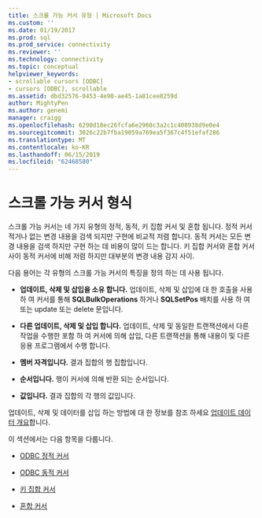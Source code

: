 ```yaml
---
title: 스크롤 가능 커서 유형 | Microsoft Docs
ms.custom: ''
ms.date: 01/19/2017
ms.prod: sql
ms.prod_service: connectivity
ms.reviewer: ''
ms.technology: connectivity
ms.topic: conceptual
helpviewer_keywords:
- scrollable cursors [ODBC]
- cursors [ODBC], scrollable
ms.assetid: dbd32576-0453-4e90-ae45-1a81cee8259d
author: MightyPen
ms.author: genemi
manager: craigg
ms.openlocfilehash: 6290d18ec26fcfa6e2960c3a2c1c408938d9e0e4
ms.sourcegitcommit: 3026c22b7fba19059a769ea5f367c4f51efaf286
ms.translationtype: MT
ms.contentlocale: ko-KR
ms.lasthandoff: 06/15/2019
ms.locfileid: "62468580"
---
```

# <a name="scrollable-cursor-types"></a>스크롤 가능 커서 형식
스크롤 가능 커서는 네 가지 유형의 정적, 동적, 키 집합 커서 및 혼합 됩니다. 정적 커서 적거나 없는 변경 내용을 검색 되지만 구현에 비교적 저렴 합니다. 동적 커서는 모든 변경 내용을 검색 하지만 구현 하는 데 비용이 많이 드는 합니다. 키 집합 커서와 혼합 커서 사이 동적 커서에 비해 저렴 하지만 대부분의 변경 내용 감지 사이.  
  
 다음 용어는 각 유형의 스크롤 가능 커서의 특징을 정의 하는 데 사용 됩니다.  
  
-   **업데이트, 삭제 및 삽입을 소유 합니다.** 업데이트, 삭제 및 삽입에 대 한 호출을 사용 하 여 커서를 통해 **SQLBulkOperations** 하거나 **SQLSetPos** 배치를 사용 하 여 또는 update 또는 delete 문입니다.  
  
-   **다른 업데이트, 삭제 및 삽입 합니다.** 업데이트, 삭제 및 동일한 트랜잭션에서 다른 작업을 수행한 포함 하 여 커서에 의해 삽입, 다른 트랜잭션을 통해 내용이 및 다른 응용 프로그램에서 수행 합니다.  
  
-   **멤버 자격입니다.** 결과 집합의 행 집합입니다.  
  
-   **순서입니다.** 행이 커서에 의해 반환 되는 순서입니다.  
  
-   **값입니다.** 결과 집합의 각 행의 값입니다.  
  
 업데이트, 삭제 및 데이터를 삽입 하는 방법에 대 한 정보를 참조 하세요 [업데이트 데이터 개요](../../../odbc/reference/develop-app/updating-data-overview.md)합니다.  
  
 이 섹션에서는 다음 항목을 다룹니다.  
  
-   [ODBC 정적 커서](../../../odbc/reference/develop-app/odbc-static-cursors.md)  
  
-   [ODBC 동적 커서](../../../odbc/reference/develop-app/odbc-dynamic-cursors.md)  
  
-   [키 집합 커서](../../../odbc/reference/develop-app/keyset-driven-cursors.md)  
  
-   [혼합 커서](../../../odbc/reference/develop-app/mixed-cursors.md)
